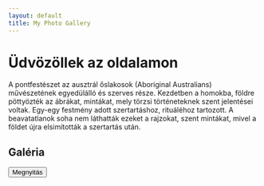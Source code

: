 ```yaml
---
layout: default
title: My Photo Gallery
---
```


# Üdvözöllek az oldalamon

A pontfestészet az ausztrál őslakosok (Aboriginal Australians) művészetének egyedülálló és szerves része. Kezdetben a homokba, földre pöttyözték az ábrákat, mintákat, mely törzsi történeteknek szent jelentései voltak. Egy-egy festmény adott szertartáshoz, rituáléhoz tartozott. A beavatatlanok soha nem láthatták ezeket a rajzokat, szent mintákat, mivel a földet újra elsimították a szertartás után.

## Galéria

<button id="gallery-button">Megnyitás</button>

<div id="hidden-gallery" style="display: none;">
  {% for file in site.static_files %}
    {% if file.extname == '.jpeg' or file.extname == '.jpg' %}
      <a href="{{ file.path | relative_url }}" data-lightbox="gallery" data-title="{{ file.name }}">
        <img src="{{ file.path | relative_url }}" alt="{{ file.name }}">
      </a>
    {% endif %}
  {% endfor %}
</div>

<script src="https://cdnjs.cloudflare.com/ajax/libs/simplelightbox/2.7.0/simple-lightbox.min.js"></script>
<link rel="stylesheet" href="https://cdnjs.cloudflare.com/ajax/libs/simplelightbox/2.7.0/simple-lightbox.min.css">

<script>
  document.getElementById('gallery-button').addEventListener('click', function() {
    var hiddenGallery = document.getElementById('hidden-gallery');
    hiddenGallery.style.display = 'block';

    var gallery = new SimpleLightbox('#hidden-gallery a');

    // Hide the button after the gallery is opened
    this.style.display = 'none';
  });
</script>
